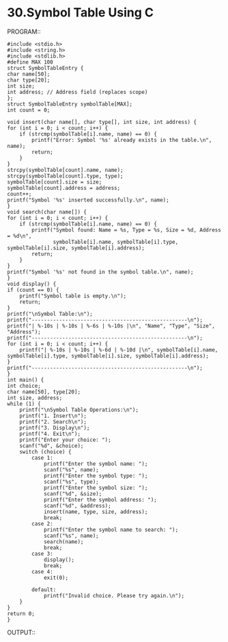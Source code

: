 # 30.Symbol Table Using C

PROGRAM::

    #include <stdio.h>
    #include <string.h>
    #include <stdlib.h>
    #define MAX 100
    struct SymbolTableEntry {
    char name[50];
    char type[20];
    int size;
    int address; // Address field (replaces scope)
    };
    struct SymbolTableEntry symbolTable[MAX];    
    int count = 0;

    void insert(char name[], char type[], int size, int address) {
    for (int i = 0; i < count; i++) {
        if (strcmp(symbolTable[i].name, name) == 0) {
            printf("Error: Symbol '%s' already exists in the table.\n", name);
            return;
        }
    }
    strcpy(symbolTable[count].name, name);
    strcpy(symbolTable[count].type, type);
    symbolTable[count].size = size;
    symbolTable[count].address = address;
    count++;
    printf("Symbol '%s' inserted successfully.\n", name);
    }
    void search(char name[]) {
    for (int i = 0; i < count; i++) {
        if (strcmp(symbolTable[i].name, name) == 0) {
            printf("Symbol found: Name = %s, Type = %s, Size = %d, Address = %d\n",
                   symbolTable[i].name, symbolTable[i].type, symbolTable[i].size, symbolTable[i].address);
            return;
        }
    }
    printf("Symbol '%s' not found in the symbol table.\n", name);
    }
    void display() {
    if (count == 0) {
        printf("Symbol table is empty.\n");
        return;
    }
    printf("\nSymbol Table:\n");
    printf("---------------------------------------------------\n");
    printf("| %-10s | %-10s | %-6s | %-10s |\n", "Name", "Type", "Size", "Address");
    printf("---------------------------------------------------\n");
    for (int i = 0; i < count; i++) {
        printf("| %-10s | %-10s | %-6d | %-10d |\n", symbolTable[i].name, symbolTable[i].type, symbolTable[i].size, symbolTable[i].address);
    }
    printf("---------------------------------------------------\n");
    }
    int main() {
    int choice;
    char name[50], type[20];
    int size, address;
    while (1) {
        printf("\nSymbol Table Operations:\n");
        printf("1. Insert\n");
        printf("2. Search\n");
        printf("3. Display\n");
        printf("4. Exit\n");
        printf("Enter your choice: ");
        scanf("%d", &choice);
        switch (choice) {
            case 1:
                printf("Enter the symbol name: ");
                scanf("%s", name);
                printf("Enter the symbol type: ");
                scanf("%s", type);
                printf("Enter the symbol size: ");
                scanf("%d", &size);
                printf("Enter the symbol address: ");
                scanf("%d", &address);
                insert(name, type, size, address);
                break;
            case 2:
                printf("Enter the symbol name to search: ");
                scanf("%s", name);
                search(name);
                break;
            case 3:
                display();
                break;
            case 4:
                exit(0);

            default:
                printf("Invalid choice. Please try again.\n");
        }
    }
    return 0;
    }


OUTPUT::
